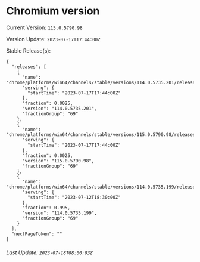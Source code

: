 # Chromium version

Current Version: `115.0.5790.98`

Version Update: `2023-07-17T17:44:00Z`

Stable Release(s):
```
{
  "releases": [
    {
      "name": "chrome/platforms/win64/channels/stable/versions/114.0.5735.201/releases/1689615840",
      "serving": {
        "startTime": "2023-07-17T17:44:00Z"
      },
      "fraction": 0.0025,
      "version": "114.0.5735.201",
      "fractionGroup": "69"
    },
    {
      "name": "chrome/platforms/win64/channels/stable/versions/115.0.5790.98/releases/1689615840",
      "serving": {
        "startTime": "2023-07-17T17:44:00Z"
      },
      "fraction": 0.0025,
      "version": "115.0.5790.98",
      "fractionGroup": "69"
    },
    {
      "name": "chrome/platforms/win64/channels/stable/versions/114.0.5735.199/releases/1689186600",
      "serving": {
        "startTime": "2023-07-12T18:30:00Z"
      },
      "fraction": 0.995,
      "version": "114.0.5735.199",
      "fractionGroup": "69"
    }
  ],
  "nextPageToken": ""
}
```

###### Last Update: `2023-07-18T08:00:03Z`
        